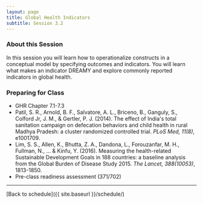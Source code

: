 ```yaml
---
layout: page
title: Global Health Indicators
subtitle: Session 3.2
---
```


### About this Session

In this session you will learn how to operationalize constructs in a conceptual model by specifying outcomes and indicators. You will learn what makes an indicator DREAMY and explore commonly reported indicators in global health. 

### Preparing for Class

* GHR Chapter 7.1-7.3
* Patil, S. R., Arnold, B. F., Salvatore, A. L., Briceno, B., Ganguly, S., Colford Jr, J. M., & Gertler, P. J. (2014). The effect of India's total sanitation campaign on defecation behaviors and child health in rural Madhya Pradesh: a cluster randomized controlled trial. *PLoS Med, 11(8)*, e1001709.
* Lim, S. S., Allen, K., Bhutta, Z. A., Dandona, L., Forouzanfar, M. H., Fullman, N., ... & Kinfu, Y. (2016). Measuring the health-related Sustainable Development Goals in 188 countries: a baseline analysis from the Global Burden of Disease Study 2015. *The Lancet, 388(10053)*, 1813-1850.
* Pre-class readiness assessment (371/702)

* * *

[Back to schedule]({{ site.baseurl }}/schedule/)
